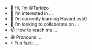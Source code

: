 - 👋 Hi, I’m @Taridzo
- 👀 I’m interested in ...
- 🌱 I’m currently learning Havard cs50
- 💞️ I’m looking to collaborate on ...
- 📫 How to reach me ...
- 😄 Pronouns: ...
- ⚡ Fun fact: ...

<!---
Taridzo/Taridzo is a ✨ special ✨ repository because its `README.md` (this file) appears on your GitHub profile.
You can click the Preview link to take a look at your changes.
--->
